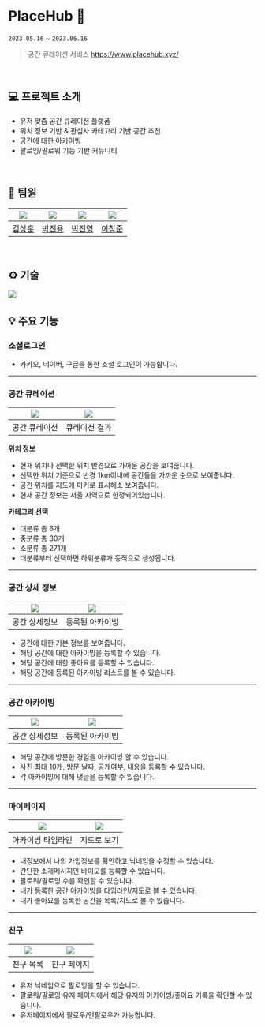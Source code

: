 # PlaceHub 🚩
`2023.05.16` ~ `2023.06.16`
> 공간 큐레이션 서비스
> https://www.placehub.xyz/
<br/>
           
 
## 💻 프로젝트 소개

- 유저 맞춤 공간 큐레이션 플랫폼
- 위치 정보 기반 & 관심사 카테고리 기반 공간 추천
- 공간에 대한 아카이빙
- 팔로잉/팔로워 기능 기반 커뮤니티
<br/>
         

## 🦁 팀원

| [![](https://avatars.githubusercontent.com/u/107348564?v=4)](https://github.com/kgpksh) | [![](https://avatars.githubusercontent.com/u/70837543?v=4)](https://github.com/CatJelly)  | [![](https://avatars.githubusercontent.com/u/94813918?v=4)](https://github.com/jny0) |  [![](https://avatars.githubusercontent.com/u/125889390?v=4)](https://github.com/waimi3169) |  
|:---------------------------------------------------------------------------------------:|:-----------------------------------------------------------------------------------------:|:----------------------------------------------------------------------------------------------------------:|:-----------------------------------------------------------------------------------------------------:|
|                            [김상훈](https://github.com/kgpksh)                             |                            [박진용](https://github.com/CatJelly)                             |                                      [박진영](https://github.com/jny0)                                       |                                    [이창준](https://github.com/waimi3169)                                  |

<br/>

## ⚙️ 기술
![](https://velog.velcdn.com/images/jyp1102/post/c51c33ee-24f4-4d48-b9ae-bf4af8cc3dfa/image.png)
<br/>

## 💡 주요 기능

### 소셜로그인
- 카카오, 네이버, 구글을 통한 소셜 로그인이 가능합니다.
---

### 공간 큐레이션

| ![](https://velog.velcdn.com/images/jyp1102/post/13c32788-e66a-4ce1-aeae-0fff18b263c2/image.png) | ![](https://velog.velcdn.com/images/jyp1102/post/0c3bf0e1-c2bd-42b7-a578-0175df59005e/image.png) | 
|:------------------------------------------------------------------------------------------------:|:------------------------------------------------------------------------------------------------:|
|                                             공간 큐레이션                                              |                                             큐레이션 결과                                              |

**위치 정보**
- 현재 위치나 선택한 위치 반경으로 가까운 공간을 보여줍니다.
- 선택한 위치 기준으로 반경 1km이내에 공간들을 가까운 순으로 보여줍니다.
- 공간 위치를 지도에 마커로 표시해소 보여줍니다.
- 현재 공간 정보는 서울 지역으로 한정되어있습니다.

**카테고리 선택**
- 대분류 총 6개
- 중분류 총 30개
- 소분류 총 271개
- 대분류부터 선택하면 하위분류가 동적으로 생성됩니다.

---
### 공간 상세 정보

| ![](https://velog.velcdn.com/images/jyp1102/post/b6c42a25-725a-426d-bc15-1d8b61c4aea6/image.png) | ![](https://velog.velcdn.com/images/jyp1102/post/9b77e445-d694-4dee-b679-b33663f5c0f9/image.png) | 
|:------------------------------------------------------------------------------------------------:|:------------------------------------------------------------------------------------------------:|
|                                             공간 상세정보                                              |                                             등록된 아카이빙                                             |

- 공간에 대한 기본 정보를 보여줍니다.
- 해당 공간에 대한 아카이빙을 등록할 수 있습니다.
- 해당 공간에 대한 좋아요를 등록할 수 있습니다.
- 해당 공간에 등록된 아카이빙 리스트를 볼 수 있습니다.
---
### 공간 아카이빙

| ![](https://velog.velcdn.com/images/jyp1102/post/b6c42a25-725a-426d-bc15-1d8b61c4aea6/image.png) | ![](https://velog.velcdn.com/images/jyp1102/post/9b77e445-d694-4dee-b679-b33663f5c0f9/image.png) | 
|:------------------------------------------------------------------------------------------------:|:------------------------------------------------------------------------------------------------:|
|                                             공간 상세정보                                              |                                             등록된 아카이빙                                             |

- 해당 공간에 방문한 경험을 아카이빙 할 수 있습니다.
- 사진 최대 10개, 방문 날짜, 공개여부, 내용을 등록할 수 있습니다.
- 각 아카이빙에 대해 댓글을 등록할 수 있습니다.
---
### 마이페이지

| ![](https://velog.velcdn.com/images/jyp1102/post/83028711-8748-435e-a5ef-76f016419fc5/image.png) | ![](https://velog.velcdn.com/images/jyp1102/post/278168e3-1d47-4c94-b284-cb92def21cd4/image.png) | 
|:------------------------------------------------------------------------------------------------:|:------------------------------------------------------------------------------------------------:|
|                                            아카이빙 타임라인                                             |                                              지도로 보기                                              |

- 내정보에서 나의 가입정보를 확인하고 닉네임을 수정할 수 있습니다.
- 간단한 소개메시지인 바이오를 등록할 수 있습니다.
- 팔로워/팔로잉 수를 확인할 수 있습니다.
- 내가 등록한 공간 아카이빙을 타임라인/지도로 볼 수 있습니다.
- 내가 좋아요를 등록한 공간을 목록/지도로 볼 수 있습니다.
---
### 친구
| ![](https://velog.velcdn.com/images/jyp1102/post/6ce7969a-3f32-4933-85b4-3aab4358edd9/image.png) | ![](https://velog.velcdn.com/images/jyp1102/post/9911b562-5f96-465a-a5c9-261296a56bfd/image.png) | 
|:------------------------------------------------------------------------------------------------:|:------------------------------------------------------------------------------------------------:|
|                                              친구 목록                                               |                                              친구 페이지                                              |

- 유저 닉네임으로 팔로잉을 할 수 있습니다.
- 팔로워/팔로잉 유저 페이지에서 해당 유저의 아카이빙/좋아요 기록을 확인할 수 있습니다.
- 유저페이지에서 팔로우/언팔로우가 가능합니다.
